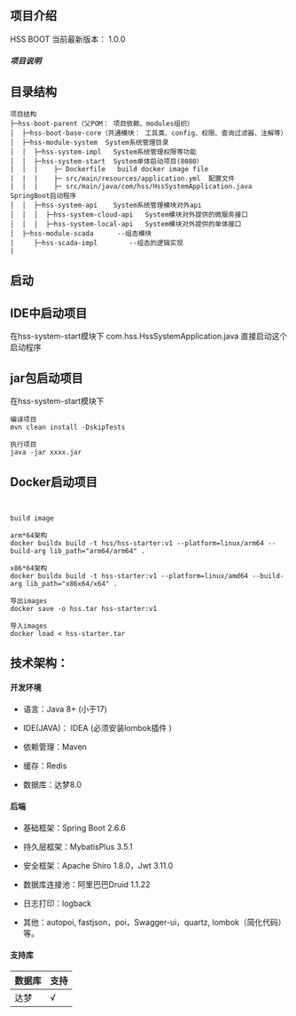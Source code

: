 项目介绍
-----------------------------------
HSS BOOT
当前最新版本： 1.0.0

##### 项目说明
目录结构
-----------------------------------
```
项目结构
├─hss-boot-parent（父POM： 项目依赖、modules组织）
│  ├─hss-boot-base-core（共通模块： 工具类、config、权限、查询过滤器、注解等）
│  ├─hss-module-system  System系统管理目录
│  │  ├─hss-system-impl   System系统管理权限等功能
│  │  ├─hss-system-start  System单体启动项目(8080）
|  |  |    ├─ Dockerfile   build docker image file
|  |  |    ├─ src/main/resources/application.yml  配置文件
|  |  |    ├─ src/main/java/com/hss/HssSystemApplication.java SpringBoot启动程序
│  │  ├─hss-system-api    System系统管理模块对外api
│  │  │  ├─hss-system-cloud-api   System模块对外提供的微服务接口
│  │  │  ├─hss-system-local-api   System模块对外提供的单体接口
│  ├─hss-module-scada      --组态模块
|     ├─hss-scada-impl        --组态的逻辑实现
|    
```
启动
-----------------------------------

IDE中启动项目
-----------------------------------
在hss-system-start模块下
com.hss.HssSystemApplication.java
直接启动这个启动程序

jar包启动项目
-----------------------------------
在hss-system-start模块下
```
编译项目
mvn clean install -DskipTests

执行项目
java -jar xxxx.jar
```

Docker启动项目
-----------------------------------
```


build image

arm*64架构
docker buildx build -t hss/hss-starter:v1 --platform=linux/arm64 --build-arg lib_path="arm64/arm64" .

x86*64架构
docker buildx build -t hss-starter:v1 --platform=linux/amd64 --build-arg lib_path="x86x64/x64" .

```

```
导出images
docker save -o hss.tar hss-starter:v1

导入images
docker load < hss-starter.tar

```
技术架构：
-----------------------------------
#### 开发环境

- 语言：Java 8+ (小于17)

- IDE(JAVA)： IDEA (必须安装lombok插件 )

- 依赖管理：Maven

- 缓存：Redis

- 数据库：达梦8.0

#### 后端

- 基础框架：Spring Boot 2.6.6

- 持久层框架：MybatisPlus 3.5.1

- 安全框架：Apache Shiro 1.8.0，Jwt 3.11.0

- 数据库连接池：阿里巴巴Druid 1.1.22

- 日志打印：logback

- 其他：autopoi, fastjson，poi，Swagger-ui，quartz, lombok（简化代码）等。

#### 支持库
| 数据库      | 支持 |
|------------|-----|
| 达梦        | √   |
